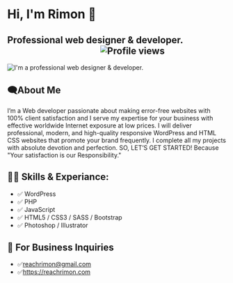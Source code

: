 # Hi, I'm Rimon 👋
## Professional web designer & developer. 	&nbsp;	&nbsp;	&nbsp;	&nbsp;	&nbsp;	&nbsp;	&nbsp;	&nbsp;	&nbsp;	&nbsp;	&nbsp;	&nbsp;	&nbsp;	&nbsp;	&nbsp;	&nbsp;	&nbsp;	&nbsp;	&nbsp;	&nbsp;	&nbsp;	&nbsp;	&nbsp;	&nbsp;	&nbsp;	&nbsp;	&nbsp;	&nbsp;	&nbsp;	&nbsp;	&nbsp;	&nbsp;![Profile views](https://gpvc.arturio.dev/reachrimon)  

![I'm a professional web designer & developer.](https://scontent.fjsr11-1.fna.fbcdn.net/v/t39.30808-6/301489097_173883781818991_5044065559237546507_n.jpg?stp=dst-jpg_s960x960&_nc_cat=100&ccb=1-7&_nc_sid=e3f864&_nc_eui2=AeFMEyNpdIAbES68kywhQNW5o6ALdt2yyo-joAt23bLKj_I1abZW-hOOpXBgcQzUXpCH7BeiYcdnl8iRab26TfHI&_nc_ohc=RKhcIX7RaVUAX8ijuu5&_nc_ht=scontent.fjsr11-1.fna&oh=00_AT_ld8dfMWhGNZDCqUCIDhIHoy0nH7ia5y7DXbO_MBPaGg&oe=6311EF42)

## 🗨About Me
I’m a Web developer passionate about making error-free websites with 100% client satisfaction and I serve my expertise for your business with effective worldwide Internet exposure at low prices. I will deliver professional, modern, and high-quality responsive WordPress and HTML CSS websites that promote your brand frequently. I complete all my projects with absolute devotion and perfection. SO, LET’S GET STARTED! Because "Your satisfaction is our Responsibility."

## 👨‍💻 Skills & Experiance:
- ✅ WordPress 
- ✅ PHP
- ✅ JavaScript
- ✅ HTML5 / CSS3 / SASS / Bootstrap
- ✅ Photoshop / Illustrator

## 💌 For Business Inquiries
- ✅reachrimon@gmail.com
- ✅https://reachrimon.com

